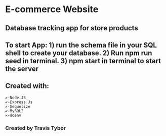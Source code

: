 # E-commerce Website

## Database tracking app for store products

## To start App: 1) run the schema file in your SQL shell to create your database. 2) Run npm run seed in terminal. 3) npm start in terminal to start the server

## Created with: 
    ✔-Node.JS
    ✔-Express.Js
    ✔-Sequelize
    ✔-MySQL2
    ✔-doenv
    
   ### Created by Travis Tybor
    
